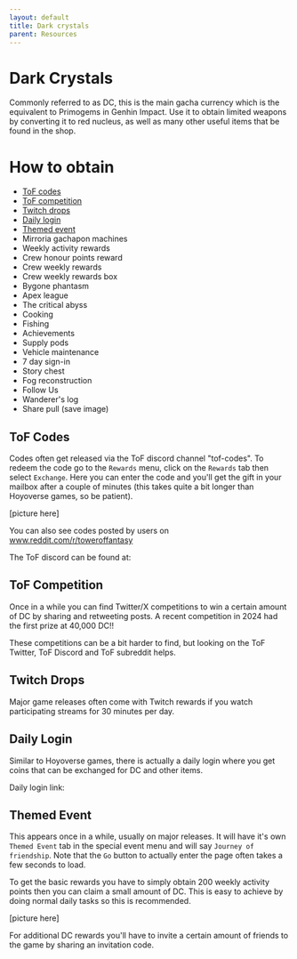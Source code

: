 ```yaml
---
layout: default
title: Dark crystals
parent: Resources
---
```


# Dark Crystals
Commonly referred to as DC, this is the main gacha currency which is the equivalent to Primogems in Genhin Impact. Use it to obtain limited weapons by converting it to red nucleus, as well as many other useful items that be found in the shop.

# How to obtain
- [ToF codes](#tof-codes)
- [ToF competition](#tof-competition)
- [Twitch drops](#twitch-drops)
- [Daily login](#daily-login)
- [Themed event](#themed-event)
- Mirroria gachapon machines
- Weekly activity rewards
- Crew honour points reward
- Crew weekly rewards
- Crew weekly rewards box
- Bygone phantasm
- Apex league
- The critical abyss
- Cooking
- Fishing
- Achievements
- Supply pods
- Vehicle maintenance
- 7 day sign-in
- Story chest
- Fog reconstruction
- Follow Us
- Wanderer's log
- Share pull (save image)

## ToF Codes
Codes often get released via the ToF discord channel "tof-codes". To redeem the code go to the `Rewards` menu, click on the `Rewards` tab then select `Exchange`. Here you can enter the code and you'll get the gift in your mailbox after a couple of minutes (this takes quite a bit longer than Hoyoverse games, so be patient).

[picture here]

You can also see codes posted by users on www.reddit.com/r/toweroffantasy

The ToF discord can be found at:

## ToF Competition
Once in a while you can find Twitter/X competitions to win a certain amount of DC by sharing and retweeting posts. A recent competition in 2024 had the first prize at 40,000 DC!!

These competitions can be a bit harder to find, but looking on the ToF Twitter, ToF Discord and ToF subreddit helps.

## Twitch Drops
Major game releases often come with Twitch rewards if you watch participating streams for 30 minutes per day.

## Daily Login
Similar to Hoyoverse games, there is actually a daily login where you get coins that can be exchanged for DC and other items.

Daily login link: <coming soon>

## Themed Event
This appears once in a while, usually on major releases. It will have it's own `Themed Event` tab in the special event menu and will say `Journey of friendship`. Note that the `Go` button to actually enter the page often takes a few seconds to load.

To get the basic rewards you have to simply obtain 200 weekly activity points then you can claim a small amount of DC. This is easy to achieve by doing normal daily tasks so this is recommended.

[picture here]

For additional DC rewards you'll have to invite a certain amount of friends to the game by sharing an invitation code.
